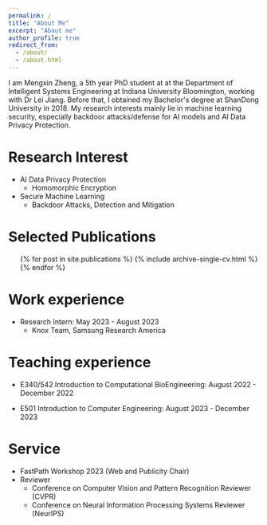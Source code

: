 ```yaml
---
permalink: /
title: "About Me"
excerpt: "About me"
author_profile: true
redirect_from: 
  - /about/
  - /about.html
---
```

I am Mengxin Zheng, a 5th year PhD student at at the Department of Intelligent Systems Engineering at Indiana University Bloomington, working with Dr Lei Jiang.  Before that, I obtained my Bachelor's degree at ShanDong University in 2018. My research interests mainly lie in machine learning security, especially backdoor attacks/defense for AI models and AI Data Privacy Protection. 

Research Interest
======
* AI Data Privacy Protection
  * Homomorphic Encryption
* Secure Machine Learning
  * Backdoor Attacks, Detection and Mitigation

Selected Publications
======
   <ul>{% for post in site.publications %}
    {% include archive-single-cv.html %}
  {% endfor %}</ul>
  
Work experience
======
* Research Intern: May 2023 - August 2023
  * Knox Team, Samsung Research America

Teaching experience
======  
 * E340/542 Introduction to Computational BioEngineering: August 2022 - December 2022 
 
 * E501 Introduction to Computer Engineering: August 2023 - December 2023 
  
Service
======
* FastPath Workshop 2023 (Web and Publicity Chair)
* Reviewer
  * Conference on Computer Vision and Pattern Recognition Reviewer (CVPR)
  * Conference on Neural Information Processing Systems Reviewer (NeurIPS)
